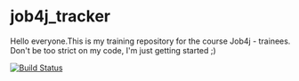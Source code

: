 # job4j_tracker
Hello everyone.This is my training repository for the course Job4j - trainees.
Don't be too strict on my code, I'm just getting started ;)







[![Build Status](https://travis-ci.com/duckplug/job4j_tracker.svg?branch=master)](https://travis-ci.com/duckplug/job4j_tracker)